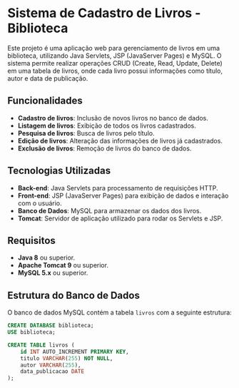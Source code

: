 # Sistema de Cadastro de Livros - Biblioteca

Este projeto é uma aplicação web para gerenciamento de livros em uma biblioteca, utilizando Java Servlets, JSP (JavaServer Pages) e MySQL. O sistema permite realizar operações CRUD (Create, Read, Update, Delete) em uma tabela de livros, onde cada livro possui informações como título, autor e data de publicação.

## Funcionalidades

- **Cadastro de livros**: Inclusão de novos livros no banco de dados.
- **Listagem de livros**: Exibição de todos os livros cadastrados.
- **Pesquisa de livros**: Busca de livros pelo título.
- **Edição de livros**: Alteração das informações de livros já cadastrados.
- **Exclusão de livros**: Remoção de livros do banco de dados.

## Tecnologias Utilizadas

- **Back-end**: Java Servlets para processamento de requisições HTTP.
- **Front-end**: JSP (JavaServer Pages) para exibição de dados e interação com o usuário.
- **Banco de Dados**: MySQL para armazenar os dados dos livros.
- **Tomcat**: Servidor de aplicação utilizado para rodar os Servlets e JSP.

## Requisitos

- **Java 8** ou superior.
- **Apache Tomcat 9** ou superior.
- **MySQL 5.x** ou superior.

## Estrutura do Banco de Dados

O banco de dados MySQL contém a tabela `livros` com a seguinte estrutura:

```sql
CREATE DATABASE biblioteca;
USE biblioteca;

CREATE TABLE livros (
    id INT AUTO_INCREMENT PRIMARY KEY,
    titulo VARCHAR(255) NOT NULL,
    autor VARCHAR(255),
    data_publicacao DATE
);

